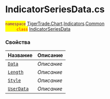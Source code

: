 
# IndicatorSeriesData.cs
<mark style="color:purple;">`namespace`</mark> [TigerTrade.Chart](../../../../TigerTrade.Chart.md).[Indicators](../../../../TigerTrade.Chart/Indicators.md).[Common](../../../../TigerTrade.Chart/Indicators/Common.md)  
<mark style="color:red;">&nbsp;&nbsp;&nbsp;&nbsp;&nbsp;&nbsp;&nbsp;&nbsp;&nbsp;`class`</mark> [IndicatorSeriesData](../IndicatorSeriesData.cs.md)

### Свойства
| Название | Описание |
| --- | --- |
| [`Data`](./Свойства/Data.md) | *Описание* |
| [`Length`](./Свойства/Length.md) | *Описание* |
| [`Style`](./Свойства/Style.md) | *Описание* |
| [`UserData`](./Свойства/UserData.md) | *Описание* |
